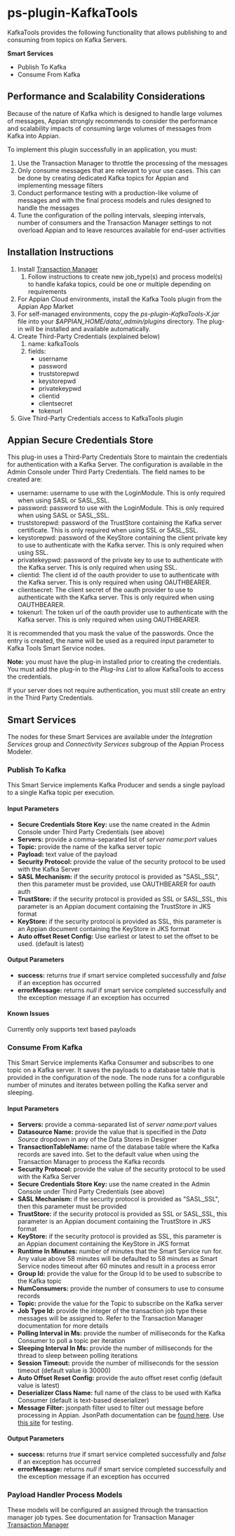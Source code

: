 # ps-plugin-KafkaTools
KafkaTools provides the following functionality that allows publishing to and consuming from topics on Kafka Servers.

**Smart Services**
* Publish To Kafka
* Consume From Kafka

## Performance and Scalability Considerations
Because of the nature of Kafka which is designed to handle large volumes of messages, Appian strongly recommends to consider the performance and scalability impacts of consuming large volumes of messages from Kafka into Appian.

To implement this plugin successfully in an application, you must:
1. Use the Transaction Manager to throttle the processing of the messages
2. Only consume messages that are relevant to your use cases. This can be done by creating dedicated Kafka topics for Appian and implementing message filters
3. Conduct performance testing with a production-like volume of messages and with the final process models and rules designed to handle the messages
4. Tune the configuration of the polling intervals, sleeping intervals, number of consumers and the Transaction Manager settings to not overload Appian and to leave resources available for end-user activities

## Installation Instructions
1. Install [Transaction Manager](https://community.appian.com/b/appmarket/posts/transaction-manager)
    1. Follow instructions to create new job_type(s) and process model(s) to handle kafaka topics, could be one or multiple depending on requirements
2. For Appian Cloud environments, install the Kafka Tools plugin from the Appian App Market
1. For self-managed environments, copy the _ps-plugin-KafkaTools-X.jar_ file into your _$APPIAN_HOME/data/\_admin/plugins_ directory. The plug-in will be installed and available automatically.
1. Create Third-Party Credentials (explained below)
    1. name: kafkaTools
    2. fields:
        * username
        * password
        * truststorepwd
        * keystorepwd
        * privatekeypwd
        * clientid
        * clientsecret
        * tokenurl
1. Give Third-Party Credentials access to KafkaTools plugin

## Appian Secure Credentials Store
This plug-in uses a Third-Party Credentials Store to maintain the credentials for authentication with a Kafka Server. The configuration is available in the Admin Console under Third Party Credentials. The field names to be created are:
* username: username to use with the LoginModule. This is only required when using SASL or SASL_SSL.
* password: password to use with the LoginModule. This is only required when using SASL or SASL_SSL.
* truststorepwd: password of the TrustStore containing the Kafka server certificate. This is only required when using SSL or SASL_SSL.
* keystorepwd: password of the KeyStore containing the client private key to use to authenticate with the Kafka server. This is only required when using SSL.
* privatekeypwd: password of the private key to use to authenticate with the Kafka server. This is only required when using SSL.
* clientid: The client id of the oauth provider to use to authenticate with the Kafka server. This is only required when using OAUTHBEARER.
* clientsecret: The client secret of the oauth provider to use to authenticate with the Kafka server. This is only required when using OAUTHBEARER.
* tokenurl: The token url of the oauth provider use to authenticate with the Kafka server. This is only required when using OAUTHBEARER.

It is recommended that you mask the value of the passwords. Once the entry is created, the name will be used as a required input parameter to Kafka Tools Smart Service nodes.

**Note:** you must have the plug-in installed prior to creating the credentials. You must add the plug-in to the _Plug-Ins List_ to allow KafkaTools to access the credentials.

If your server does not require authentication, you must still create an entry in the Third Party Credentials.

## Smart Services
The nodes for these Smart Services are available under the _Integration Services_ group and _Connectivity Services_ subgroup of the Appian Process Modeler.

### Publish To Kafka
This Smart Service implements Kafka Producer and sends a single payload to a single Kafka topic per execution.

#### Input Parameters
* **Secure  Credentials Store Key:** use the name created in the Admin Console under Third Party Credentials (see above)
* **Servers:** provide a comma-separated list of _server name:port_ values
* **Topic:** provide the name of the kafka server topic
* **Payload:** text value of the payload
* **Security Protocol:** provide the value of the security protocol to be used with the Kafka Server
* **SASL Mechanism:** if the security protocol is provided as "SASL_SSL", then this parameter must be provided, use OAUTHBEARER for oauth auth
* **TrustStore:** if the security protocol is provided as SSL or SASL_SSL, this parameter is an Appian document containing the TrustStore in JKS format
* **KeyStore:** if the security protocol is provided as SSL, this parameter is an Appian document containing the KeyStore in JKS format
* **Auto offset Reset Config:** Use earliest or latest to set the offset to be used. (default is latest)

#### Output Parameters
* **success:** returns _true_ if smart service completed successfully and _false_ if an exception has occurred
* **errorMessage:** returns _null_ if smart service completed successfully and the exception message if an exception has occurred

#### Known Issues
Currently only supports text based payloads

### Consume From Kafka
This Smart Service implements Kafka Consumer and subscribes to one topic on a Kafka server. It saves the payloads to a database table that is provided in the configuration of the node. The node runs for a configurable number of minutes and iterates between polling the Kafka server and sleeping.

#### Input Parameters
* **Servers:** provide a comma-separated list of _server name:port_ values
* **Datasource Name:** provide the value that is specified in the _Data Source_ dropdown in any of the Data Stores in Designer
* **TransactionTableName:** name of the database table where the Kafka records are saved into. Set to the default value when using the Transaction Manager to process the Kafka records
* **Security Protocol:** provide the value of the security protocol to be used with the Kafka Server
* **Secure  Credentials Store Key:** use the name created in the Admin Console under Third Party Credentials (see above)
* **SASL Mechanism:** if the security protocol is provided as "SASL_SSL", then this parameter must be provided
* **TrustStore:** if the security protocol is provided as SSL or SASL_SSL, this parameter is an Appian document containing the TrustStore in JKS format
* **KeyStore:** if the security protocol is provided as SSL, this parameter is an Appian document containing the KeyStore in JKS format
* **Runtime In Minutes:** number of minutes that the Smart Service run for. Any value above 58 minutes will be defaulted to 58 minutes as Smart Service nodes timeout after 60 minutes and result in a process error
* **Group Id:** provide the value for the Group Id to be used to subscribe to the Kafka topic
* **NumConsumers:** provide the number of consumers to use to consume records
* **Topic:** provide the value for the Topic to subscribe on the Kafka server
* **Job Type Id:** provide the integer of the transaction job type these messages will be assigned to. Refer to the Transaction Manager documentation for more details
* **Polling Interval in Ms:** provide the number of milliseconds for the Kafka Consumer to poll a topic per iteration
* **Sleeping Interval In Ms:** provide the number of milliseconds for the thread to sleep between polling iterations
* **Session Timeout:** provide the number of milliseconds for the session timeout (default value is 30000)
* **Auto Offset Reset Config:** provide the auto offset reset config (default value is latest)
* **Deserializer Class Name:** full name of the class to be used with Kafka Consumer (default is text-based deserializer)
* **Message Filter:** jsonpath filter used to filter out message before processing in Appian. JsonPath documentation can be [found here](https://goessner.net/articles/JsonPath/). Use [this site](https://jsonpath.herokuapp.com/) for testing.


#### Output Parameters
* **success:** returns _true_ if smart service completed successfully and _false_ if an exception has occurred
* **errorMessage:** returns _null_ if smart service completed successfully and the exception message if an exception has occurred

### Payload Handler Process Models
These models will be configured an assigned through the transaction manager job types. See documentation for Transaction Manager [Transaction Manager](https://community.appian.com/b/appmarket/posts/transaction-manager)
